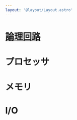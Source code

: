 ```yaml
---
layout: '@layout/Layout.astro'
---
```

# [論理回路](/b/tech/computer/hardware/logic-circuit)
# プロセッサ
# メモリ
# I/O